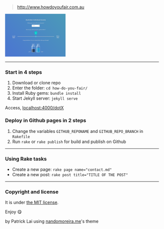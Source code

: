 
> http://www.howdoyoufair.com.au

![Screenshot](/screenshot.png)

---

### Start in 4 steps

1. Download or clone repo
2. Enter the folder: `cd how-do-you-fair/`
3. Install Ruby gems: `bundle install`
4. Start Jekyll server: `jekyll serve`

Access, [localhost:4000/dotX](http://localhost:4000/dotX)

### Deploy in Github pages in 2 steps

1. Change the variables `GITHUB_REPONAME` and `GITHUB_REPO_BRANCH` in `Rakefile`
2. Run `rake` or `rake publish` for build and publish on Github

---

### Using Rake tasks

* Create a new page: `rake page name="contact.md"`
* Create a new post: `rake post title="TITLE OF THE POST"`

---

### Copyright and license

It is under [the MIT license](/LICENSE).

Enjoy :yum:

by Patrick Lai using [nandomoreira.me](https://nandomoreira.me)'s theme
